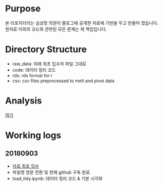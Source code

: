 # Purpose 

본 리포지터리는 심상정 의원이 블로그에 공개한 자료에 기반을 두고 만들어 졌습니다.
원자료 이외의 코드와 관련된 모든 문제는 제 책임입니다. 

# Directory Structure 

* raw_data: 아래 최초 입수처 파일 그대로 
* code: 데이터 정리 코드 
* rds: rds format for r 
* csv: csv files preprocessed to melt and pivot data 

# Analysis

[여기](https://nbviewer.jupyter.org/github/anarinsk/simsangjung/blob/master/code/load_tidy.ipynb)

# Working logs 

## 20180903 

* [자료 최초 입수](https://m.blog.naver.com/PostView.nhn?blogId=713sim&logNo=221350785950&proxyReferer=https%3A%2F%2Ft.co%2FQYfrnFqnnO%3Famp%3D1)
* 파일명 영문 전환 및 현재 github 구축 완료 
* load_tidy.ipynb: 데이터 정리 코드 & 기본 시각화 
